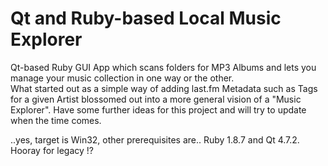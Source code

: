Qt and Ruby-based Local Music Explorer
====================

Qt-based Ruby GUI App which scans folders for MP3 Albums and lets you manage your music collection in one way or the other.  
What started out as a simple way of adding last.fm Metadata such as Tags for a given Artist blossomed out into a more general vision of a "Music Explorer". Have some further ideas for this project and will try to update when the time comes.

..yes, target is Win32, other prerequisites are.. Ruby 1.8.7 and Qt 4.7.2. Hooray for legacy !?